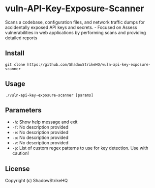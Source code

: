 # vuln-API-Key-Exposure-Scanner
Scans a codebase, configuration files, and network traffic dumps for accidentally exposed API keys and secrets. - Focused on Assess vulnerabilities in web applications by performing scans and providing detailed reports

## Install
`git clone https://github.com/ShadowStrikeHQ/vuln-api-key-exposure-scanner`

## Usage
`./vuln-api-key-exposure-scanner [params]`

## Parameters
- `-h`: Show help message and exit
- `-f`: No description provided
- `-e`: No description provided
- `-o`: No description provided
- `-v`: No description provided
- `-p`: List of custom regex patterns to use for key detection.  Use with caution!

## License
Copyright (c) ShadowStrikeHQ
